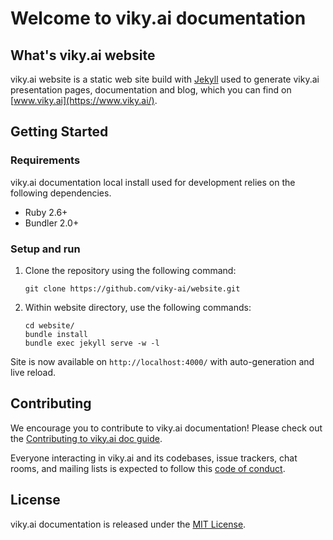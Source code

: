 # Welcome to viky.ai documentation


## What's viky.ai website


viky.ai website is a static web site build with [Jekyll](https://jekyllrb.com/) used to generate viky.ai presentation pages, documentation and blog, which you can find on [www.viky.ai](https://www.viky.ai/).


## Getting Started

### Requirements

viky.ai documentation local install used for development relies on the following dependencies.

* Ruby 2.6+
* Bundler 2.0+

### Setup and run

1. Clone the repository using the following command:
   ```
   git clone https://github.com/viky-ai/website.git
   ```

2. Within website directory, use the following commands:
   ```
   cd website/
   bundle install
   bundle exec jekyll serve -w -l
   ```

Site is now available on `http://localhost:4000/` with auto-generation and live reload.


## Contributing

We encourage you to contribute to viky.ai documentation! Please check out the [Contributing to viky.ai doc guide](CONTRIBUTING.md).

Everyone interacting in viky.ai and its codebases, issue trackers, chat rooms, and mailing lists is expected to follow this [code of conduct](CODE_OF_CONDUCT.md).

## License

viky.ai documentation is released under the [MIT License](LICENCE.txt).
